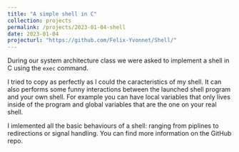 ```yaml
---
title: "A simple shell in C"
collection: projects
permalink: /projects/2023-01-04-shell
date: 2023-01-04
projecturl: "https://github.com/Felix-Yvonnet/Shell/"
---
```

During our system architecture class we were asked to implement a shell in C using the `exec` command. 

I tried to copy as perfectly as I could the caracteristics of my shell. It can also performs some funny interactions between the launched shell program and your own shell. For example you can have local variables that only lives inside of the program and global variables that are the one on your real shell.

I imlemented all the basic behaviours of a shell: ranging from piplines to redirections or signal handling. You can find more information on the GitHub repo.
